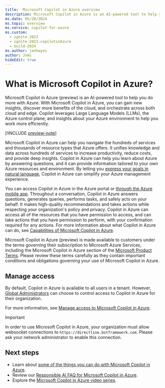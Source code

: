 ```yaml
---
title:  Microsoft Copilot in Azure overview
description: Microsoft Copilot in Azure is an AI-powered tool to help you do more with Azure.
ms.date: 05/28/2024
ms.topic: overview
ms.service: copilot-for-azure
ms.custom:
  - ignite-2023
  - ignite-2023-copilotinAzure
  - build-2024
ms.author: jenhayes
author: JnHs
hideEdit: true
---
```


# What is Microsoft Copilot in Azure?

Microsoft Copilot in Azure (preview) is an AI-powered tool to help you do more with Azure. With Microsoft Copilot in Azure, you can gain new insights, discover more benefits of the cloud, and orchestrate across both cloud and edge. Copilot leverages Large Language Models (LLMs), the Azure control plane, and insights about your Azure environment to help you work more efficiently.

[!INCLUDE [preview-note](includes/preview-note.md)]

Microsoft Copilot in Azure can help you navigate the hundreds of services and thousands of resource types that Azure offers. It unifies knowledge and data across hundreds of services to increase productivity, reduce costs, and provide deep insights. Copilot in Azure can help you learn about Azure by answering questions, and it can provide information tailored to your own Azure resources and environment. By letting you [express your goals in natural language](write-effective-prompts.md), Copilot in Azure can simplify your Azure management experience.

You can access Copilot in Azure in the Azure portal or [through the Azure mobile app](../azure-portal/mobile-app/microsoft-copilot-in-azure.md). Throughout a conversation, Copilot in Azure answers questions, generates queries, performs tasks, and safely acts on your behalf. It makes high-quality recommendations and takes actions while respecting your organization's policy and privacy. Copilot in Azure can access all of the resources that you have permission to access, and can take actions that you have permission to perform, with your confirmation required for any actions. For more information about what Copilot in Azure can do, see [Capabilities of Microsoft Copilot in Azure](capabilities.md).

Microsoft Copilot in Azure (preview) is made available to customers under the terms governing their subscription to Microsoft Azure Services, including the Microsoft Copilot in Azure section of the [Microsoft Product Terms](https://www.microsoft.com/licensing/terms/productoffering/MicrosoftAzure/EAEAS). Please review these terms carefully as they contain important conditions and obligations governing your use of Microsoft Copilot in Azure.

## Manage access

By default, Copilot in Azure is available to all users in a tenant. However, [Global Administrators](/entra/identity/role-based-access-control/permissions-reference#global-administrator) can choose to control access to Copilot in Azure for their organization.

For more information, see [Manage access to Microsoft Copilot in Azure](manage-access.md).

> [!IMPORTANT]
> In order to use Microsoft Copilot in Azure, your organization must allow websocket connections to `https://directline.botframework.com`. Please ask your network administrator to enable this connection.

## Next steps

- Learn about [some of the things you can do with Microsoft Copilot in Azure](capabilities.md).
- Review our [Responsible AI FAQ for Microsoft Copilot in Azure](responsible-ai-faq.md).
- Explore the [Microsoft Copilot in Azure video series](/shows/microsoft-copilot-in-azure/).
